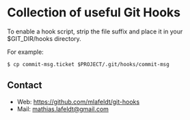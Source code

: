 Collection of useful Git Hooks
==============================

To enable a hook script, strip the file suffix and place it in your
$GIT_DIR/hooks directory.

For example:

    $ cp commit-msg.ticket $PROJECT/.git/hooks/commit-msg

Contact
-------

* Web: <https://github.com/mlafeldt/git-hooks>
* Mail: <mathias.lafeldt@gmail.com>
